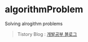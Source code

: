 # algorithmProblem
Solving alrogithm problems
> Tistory Blog : [개발공부 블로그](https://simsim231.tistory.com/category/Algorithm_problem)